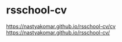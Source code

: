 # rsschool-cv
https://nastyakomar.github.io/rsschool-cv/cv
https://nastyakomar.github.io/rsschool-cv/
